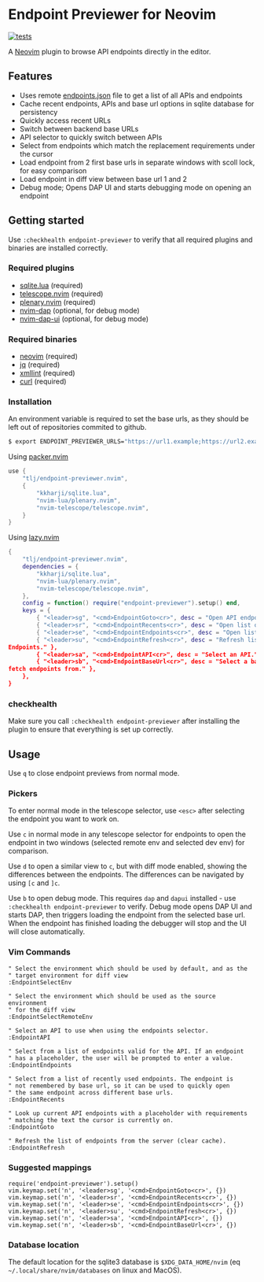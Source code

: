 # Endpoint Previewer for Neovim

[![tests](https://github.com/tlj/endpoint-previewer.nvim/actions/workflows/integration.yml/badge.svg)](https://github.com/tlj/endpoint-previewer.nvim/actions/workflows/integration.yml)

A [Neovim](https://neovim.io/) plugin to browse API endpoints directly in the
editor.

## Features

- Uses remote [endpoints.json](ENDPOINTS.md) file to get a list of all APIs and endpoints
- Cache recent endpoints, APIs and base url options in sqlite database for
  persistency
- Quickly access recent URLs 
- Switch between backend base URLs 
- API selector to quickly switch between APIs 
- Select from endpoints which match the replacement requirements under the
  cursor 
- Load endpoint from 2 first base urls in separate windows with scoll lock, for
  easy comparison
- Load endpoint in diff view between base url 1 and 2
- Debug mode; Opens DAP UI and starts debugging mode on opening an endpoint

## Getting started

Use `:checkhealth endpoint-previewer` to verify that all required plugins and
binaries are installed correctly.

### Required plugins

- [sqlite.lua](https://github.com/kkharji/sqlite.lua) (required)
- [telescope.nvim](https://github.com/nvim-telescope/telescope.nvim) (required)
- [plenary.nvim](https://github.com/nvim-lua/plenary.nvim) (required)
- [nvim-dap](https://github.com/mfussenegger/nvim-dap) (optional, for debug mode)
- [nvim-dap-ui](https://github.com/rcarriga/nvim-dap-ui) (optional, for debug mode)

### Required binaries

- [neovim](https://neovim.io) (required)
- [jq](https://stedolan.github.io/jq/) (required)
- [xmllint](https://gnomes.pages.gitlab.gnome.org/libxml2/xmllint.html)
  (required)
- [curl](https://curl.se) (required)

### Installation

An environment variable is required to set the base urls, as they should be left
out of repositories commited to github.

```bash 
$ export ENDPOINT_PREVIEWER_URLS="https://url1.example;https://url2.example" 
```

Using [packer.nvim](https://github.com/wbthomason/packer.nvim) 

```lua 
use { 
	"tlj/endpoint-previewer.nvim", 
	{ 
		"kkharji/sqlite.lua",
		"nvim-lua/plenary.nvim", 
		"nvim-telescope/telescope.nvim", 
	} 
} 
```

Using [lazy.nvim](https://github.com/folke/lazy.nvim)

```lua 
{ 
	"tlj/endpoint-previewer.nvim", 
	dependencies = { 
		"kkharji/sqlite.lua",
        "nvim-lua/plenary.nvim", 
        "nvim-telescope/telescope.nvim", 
	}, 
	config = function() require("endpoint-previewer").setup() end, 
	keys = { 
		{ "<leader>sg", "<cmd>EndpointGoto<cr>", desc = "Open API endpoints valid for replacement text on cursor." }, 
		{ "<leader>sr", "<cmd>EndpointRecents<cr>", desc = "Open list of recently opened API endpoints." }, 
		{ "<leader>se", "<cmd>EndpointEndpoints<cr>", desc = "Open list of endpoints for current API." }, 
		{ "<leader>su", "<cmd>EndpointRefresh<cr>", desc = "Refresh list of APIs and
Endpoints." }, 
		{ "<leader>sa", "<cmd>EndpointAPI<cr>", desc = "Select an API." }, 
		{ "<leader>sb", "<cmd>EndpointBaseUrl<cr>", desc = "Select a base URL to
fetch endpoints from." }, 
	}, 
} 
```

### checkhealth

Make sure you call `:checkhealth endpoint-previewer` after installing the plugin
to ensure that everything is set up correctly.

## Usage

Use `q` to close endpoint previews from normal mode.

### Pickers

To enter normal mode in the telescope selector, use `<esc>` after selecting
the endpoint you want to work on.

Use `c` in normal mode in any telescope selector for endpoints to open the
endpoint in two windows (selected remote env and selected dev env) for comparison.

Use `d` to open a similar view to `c`, but with diff mode enabled, showing the
differences between the endpoints. The differences can be navigated by using
`[c` and `]c`.

Use `b` to open debug mode. This requires `dap` and `dapui` installed - use 
`:checkhealth endpoint-previewer` to verify. Debug mode opens DAP UI and starts 
DAP, then triggers loading the endpoint from the selected base url. When the 
endpoint has finished loading the debugger will stop and the UI will close 
automatically.

### Vim Commands

```vim 
" Select the environment which should be used by default, and as the 
" target environment for diff view
:EndpointSelectEnv

" Select the environment which should be used as the source environment
" for the diff view
:EndpointSelectRemoteEnv

" Select an API to use when using the endpoints selector. 
:EndpointAPI 

" Select from a list of endpoints valid for the API. If an endpoint 
" has a placeholder, the user will be prompted to enter a value. 
:EndpointEndpoints 

" Select from a list of recently used endpoints. The endpoint is 
" not remembered by base url, so it can be used to quickly open 
" the same endpoint across different base urls. 
:EndpointRecents 

" Look up current API endpoints with a placeholder with requirements 
" matching the text the cursor is currently on. 
:EndpointGoto 

" Refresh the list of endpoints from the server (clear cache). 
:EndpointRefresh 
```

### Suggested mappings

```vim 
require('endpoint-previewer').setup() 
vim.keymap.set('n', '<leader>sg', '<cmd>EndpointGoto<cr>', {}) 
vim.keymap.set('n', '<leader>sr', '<cmd>EndpointRecents<cr>', {}) 
vim.keymap.set('n', '<leader>se', '<cmd>EndpointEndpoints<cr>', {}) 
vim.keymap.set('n', '<leader>su', '<cmd>EndpointRefresh<cr>', {}) 
vim.keymap.set('n', '<leader>sa', '<cmd>EndpointAPI<cr>', {}) 
vim.keymap.set('n', '<leader>sb', '<cmd>EndpointBaseUrl<cr>', {}) 
```

### Database location

The default location for the sqlite3 database is `$XDG_DATA_HOME/nvim` (eq
`~/.local/share/nvim/databases` on linux and MacOS).



